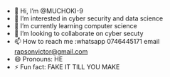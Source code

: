 - 👋 Hi, I’m @MUCHOKI-9
- 👀 I’m interested in cyber security and data science 
- 🌱 I’m currently learning computer science
- 💞️ I’m looking to collaborate on cyber secuty
- 📫 How to reach me :whatsapp 0746445171 email rapsonvictor@gmail.com
- 😄 Pronouns: HE
- ⚡ Fun fact: FAKE IT TILL YOU MAKE

<!---
MUCHOKI-9/MUCHOKI-9 is a ✨ special ✨ repository because its `README.md` (this file) appears on your GitHub profile.
You can click the Preview link to take a look at your changes.
--->
